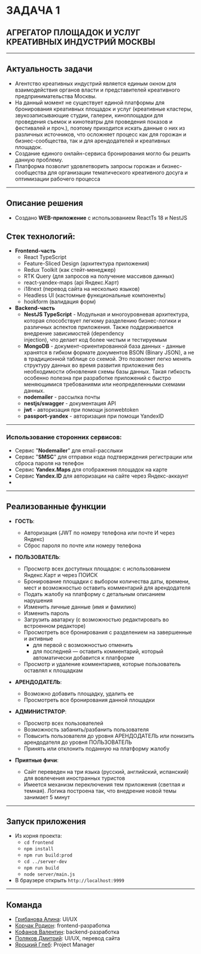# ЗАДАЧА 1
## АГРЕГАТОР ПЛОЩАДОК И УСЛУГ КРЕАТИВНЫХ ИНДУСТРИЙ МОСКВЫ

___
## Актуальность задачи
 - Агентство креативных индустрий является единым окном для взаимодействия органов власти и представителей креативного предпринимательства Москвы.
 - На данный момент не существует единой платформы для бронирования креативных площадок и услуг (креативные кластеры, звукозаписывающие студии, галереи, киноплощадки для проведения съемок и кинотеатры для проведения показов и фестивалей и проч.), поэтому приходится искать данные о них из различных источников, что осложняет процесс как для горожан и бизнес-сообщества, так и для арендодателей и креативных площадок.
 - Создание единого онлайн-сервиса бронирования могло бы решить данную проблему.
 - Платформа позволит удовлетворить запросы горожан и бизнес-сообщества для организации тематического креативного досуга и оптимизации рабочего процесса

___
## Описание решения
 - Создано **WEB-приложение** с использованием ReactTs 18 и NestJS

## Стек технологий:
 - **Frontend-часть**
   - React TypeScript
   - Feature-Sliced Design (архитектура приложения)
   - Redux Toolkit (как стейт-менеджер)
   - RTK Query (для запросов на получение массивов данных)
   - react-yandex-maps (api Яндекс.Карт)
   - i18next (перевод сайта на несколько языков)
   - Headless UI (кастомные функциональные компоненты)
   - hookform (валидация форм)
- **Backend-часть**
  - **NestJS TypeScript** - Модульная и многоуровневая архитектура, которая способствует легкому разделению бизнес-логики и различных аспектов приложения. Также поддерживается внедрение зависимостей (dependency  
       injection), что делает код более чистым и тестируемым
  - **MongoDB** - документ-ориентированной база данных - данные хранятся в гибком формате документов BSON (Binary JSON), а не в традиционной таблице со схемой. Это позволяет легко менять структуру данных во время развития             приложения без необходимости обновления схемы базы данных. Такая гибкость особенно полезна при разработке приложений с быстро меняющимися требованиями или неопределенными схемами данных.
  - **nodemailer** - рассылка почты
  - **nestjs/swagger** - документация API
  - **jwt** - авторизация при помощи jsonwebtoken
   - **passport-yandex** - авторизация при помощи YandexID
___
### Использование сторонних сервисов:
 - Сервис "**Nodemailer**" для email-расслыки
 - Сервис "**SMSC**" для отправки кода подтверждения регистрации или сброса пароля на телефон
 - Сервис **Yandex.Maps** для отображения площадок на карте
 - Сервис **Yandex.ID** для авторизации на сайте через Яндекс-аккаунт
 - 
___ 
## Реализованные функции
 - **ГОСТЬ**:
   - Авторизация (JWT по номеру телефона или почте И через Яндекс)
   - Сброс пароля по почте или номеру телефона
 
 - **ПОЛЬЗОВАТЕЛЬ**:
   - Просмотр всех доступных площадок: с использованием Яндекс.Карт и через ПОИСК
   - Бронирование площадки с выбором количества даты, времени, мест и возможностью оставить комментарий для арендодателя
   - Подать жалобу на платформу с детальным описанием нарушения
   - Изменить личные данные (имя и фамилию)
   - Изменить пароль
   - Загрузить аватарку (с возможностью редактировать во встроенном редакторе)
   - Просмотреть все бронирования с разделением на завершенные и активные
     - для первой с возможностью отменить
     - для последней — оставить комментарий, который автоматически добавится к платформе
   - Просмотр и удаление комментариев, которые пользователь оставлял к площадкам

 - **АРЕНДОДАТЕЛЬ**:
   - Возможно добавить площадку, удалить ее
   - Просмотреть все бронирования данной площадки

 - **АДМИНИСТРАТОР**:
   - Просмотр всех пользователей
   - Возможность забанить/разбанить пользователя
   - Повысить пользователя до уровня АРЕНДОДАТЕЛЬ или понизить арендодателя до уровня ПОЛЬЗОВАТЕЛЬ
   - Принять или отклонить поданную на платформу жалобу

 - **Приятные фичи**:
   - Сайт переведен на три языка (русский, английский, испанский) для вовлечения иностранных туристов
   - Имеется механизм переключения тем приложения (светлая и темная). Логика построена так, что внедрение новой темы занимает 5 минут

___
## Запуск приложения
 - Из корня проекта: 
   - `cd frontend`
   - `npm install`
   - `npm run build:prod`
   - `cd ../server-dev`
   - `npm run build`
   - `node server/main.js`
 - В браузере открыть `http://localhost:9999`

___
## Команда
 - [Грибанова Алина](https://t.me/toy_feels_vibe): UI/UX
 - [Корчак Родион](https://t.me/keyrea_dy): frontend-разработка
 - [Кофанов Валентин](https://t.me/VALI666KO): backend-разработка
 - [Поляков Дмитрий](https://t.me/operculum): UI/UX, перевод сайта
 - [Яроцкий Глеб](https://t.me/G_Rosman): Project Manager
